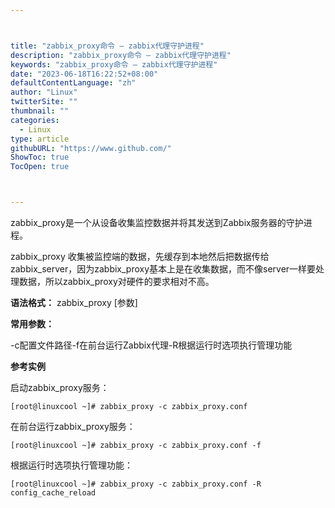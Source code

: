 ```yaml
---



title: "zabbix_proxy命令 – zabbix代理守护进程"
description: "zabbix_proxy命令 – zabbix代理守护进程"
keywords: "zabbix_proxy命令 – zabbix代理守护进程"
date: "2023-06-18T16:22:52+08:00"
defaultContentLanguage: "zh"
author: "Linux"
twitterSite: ""
thumbnail: ""
categories:
  - Linux
type: article
githubURL: "https://www.github.com/"
ShowToc: true
TocOpen: true



---
```


zabbix_proxy是一个从设备收集监控数据并将其发送到Zabbix服务器的守护进程。

zabbix_proxy 收集被监控端的数据，先缓存到本地然后把数据传给zabbix_server，因为zabbix_proxy基本上是在收集数据，而不像server一样要处理数据，所以zabbix_proxy对硬件的要求相对不高。

**语法格式：** zabbix_proxy [参数]

**常用参数：**

-c配置文件路径-f在前台运行Zabbix代理-R根据运行时选项执行管理功能

**参考实例**

启动zabbix_proxy服务：

```
[root@linuxcool ~]# zabbix_proxy -c zabbix_proxy.conf
```

在前台运行zabbix_proxy服务：

```
[root@linuxcool ~]# zabbix_proxy -c zabbix_proxy.conf -f
```

根据运行时选项执行管理功能：

```
[root@linuxcool ~]# zabbix_proxy -c zabbix_proxy.conf -R config_cache_reload
```